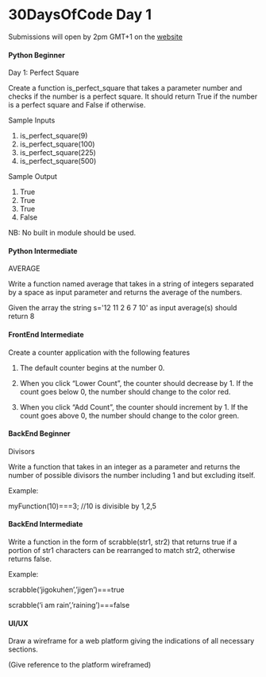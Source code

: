 # 30DaysOfCode Day 1

Submissions will open by 2pm GMT+1 on the [website](30daysofcode.xyz)

#### Python Beginner

Day 1: Perfect Square

 Create a function is_perfect_square that takes a parameter number and checks if the number is a perfect square. It should return True if the number is a perfect square and False if otherwise.

Sample Inputs

1) is_perfect_square(9)
2) is_perfect_square(100)
3) is_perfect_square(225)
4) is_perfect_square(500)

Sample Output

1) True
2) True
3) True
4) False

NB: No built in module should be used.


#### Python Intermediate

AVERAGE

Write a function named average that takes in a string of 
integers separated by a space as input parameter and returns the average of the numbers.

Given the array the string s='12 11 2 6 7 10' as input
average(s) should return 8 

#### FrontEnd Intermediate

Create a counter application with the following features

1. The default counter begins at the number 0.

2. When you click “Lower Count”, the counter should decrease by 1.  If the count goes below 0, the number should change to the color red.

3. When you click “Add Count”, the counter should increment by 1. If the count goes above 0, the number should change to the color green.

#### BackEnd Beginner

Divisors

Write a function that takes in an integer as a parameter and returns the number of possible divisors the number including 1 and but excluding itself.

Example:

myFunction(10)===3; //10 is divisible by 1,2,5

#### BackEnd Intermediate

Write a function in the form of scrabble(str1, str2) that returns true if a portion of str1 characters can be rearranged to match str2, otherwise returns false.

Example:

scrabble(‘jigokuhen’,’jigen’)===true

scrabble(‘i am rain’,’raining’)===false


#### UI/UX

Draw a wireframe for a web platform giving the indications of all necessary sections.

(Give reference to the platform wireframed)  


